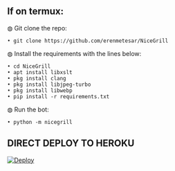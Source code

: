 ## If on termux:

◍ Git clone the repo:

    • git clone https://github.com/erenmetesar/NiceGrill

◍ Install the requirements with the lines below:

    • cd NiceGrill
    • apt install libxslt
    • pkg install clang
    • pkg install libjpeg-turbo
    • pkg install libwebp
    • pip install -r requirements.txt

◍ Run the bot:

    • python -m nicegrill

## DIRECT DEPLOY TO HEROKU


[![Deploy](https://www.herokucdn.com/deploy/button.svg)](https://dashboard.heroku.com/deploy?template=https://github.com/muhammedfurkan/NiceGrill-1/)
